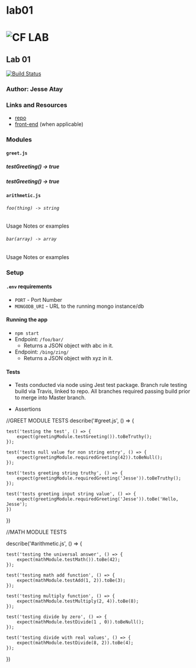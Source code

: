 # lab01

![CF](http://i.imgur.com/7v5ASc8.png) LAB
=================================================

## Lab 01
[![Build Status](https://travis-ci.com/jaatay/lab01.svg?branch=master)](https://travis-ci.com/jaatay/lab01)

### Author: Jesse Atay

### Links and Resources
* [repo](https://github.com/jaatay/lab01)
* [front-end](http://xyz.com) (when applicable)

### Modules
#### `greet.js`
##### testGreeting() -> true
##### testGreeting() -> true

#### `arithmetic.js`

###### `foo(thing) -> string`
Usage Notes or examples

###### `bar(array) -> array`
Usage Notes or examples

### Setup
#### `.env` requirements
* `PORT` - Port Number
* `MONGODB_URI` - URL to the running mongo instance/db

#### Running the app
* `npm start`
* Endpoint: `/foo/bar/`
  * Returns a JSON object with abc in it.
* Endpoint: `/bing/zing/`
  * Returns a JSON object with xyz in it.
  
#### Tests
* Tests conducted via node using Jest test package. Branch rule testing build via Travis, linked to repo. All branches required passing build prior to merge into Master branch.

* Assertions

//GREET MODULE TESTS
describe('#greet.js', () => {

    test('testing the test', () => {
        expect(greetingModule.testGreeting()).toBeTruthy();
    });

    test('tests null value for non string entry', () => {
        expect(greetingModule.requiredGreeting(42)).toBeNull();
    });

    test('tests greeting string truthy', () => {
        expect(greetingModule.requiredGreeting('Jesse')).toBeTruthy();
    });

    test('tests greeting input string value', () => {
        expect(greetingModule.requiredGreeting('Jesse')).toBe('Hello, Jesse');
    })
})

//MATH MODULE TESTS

describe('#arithmetic.js', () => {

    test('testing the universal answer', () => {
        expect(mathModule.testMath()).toBe(42);
    });

    test('testing math add function', () => {
        expect(mathModule.testAdd(1, 2)).toBe(3);
    });

    test('testing multiply function', () => {
        expect(mathModule.testMultiply(2, 4)).toBe(8);
    });

    test('testing divide by zero', () => {
        expect(mathModule.testDivide(1 , 0)).toBeNull();
    });

    test('testing divide with real values', () => {
        expect(mathModule.testDivide(8, 2)).toBe(4);
    });
})
